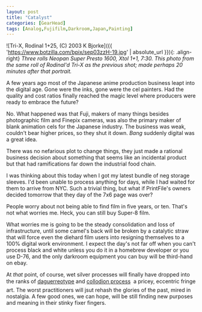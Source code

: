 ```yaml
---
layout: post
title: "Catalyst"
categories: [GearHead]
tags: [Analog,Fujifilm,Darkroom,Japan,Painting]
---
```



![Tri-X, Rodinal 1+25, (C) 2003 K Bjorke]({{ 'https://www.botzilla.com/bpix/sep03zzH-19.jpg' | absolute_url }}){: .align-right}
<i>Three rolls Neopan Super Presto 1600, Xtol 1+1, 7:30. This photo from the same roll of Rodinal'd Tri-X as the previous shot; made perhaps 20 minutes after that portrait.</i>

A few years ago most of the Japanese anime production business leapt into the digital age. Gone were the inks, gone were the cel painters. Had the quality and cost ratios finally reached the magic level where producers were ready to embrace the future?

No. What happened was that Fuji, makers of many things besides photographic film and Finepix cameras, was also the primary maker of blank animation cels for the Japanese industry. The business was weak, couldn't bear higher prices, so they shut it down. <i>Bang</i> suddenly digital was a great idea.

There was no nefarious plot to change things, they just made a rational business decision about something that seems like an incidental product but that had ramifications far down the industrial food chain.

I was thinking about this today when I got my latest bundle of neg storage sleeves. I'd been unable to process anything for days, while I had waited for them to arrive from NYC. Such a trivial thing, but what if PrintFile's owners decided tomorrow that they day of the 7x6 page was over?

People worry about not being able to find film in five years, or ten. That's not what worries me. Heck, you can still buy Super-8 film.

What worries me is going to be the steady consolidation and loss of infrastructure, until some camel's back will be broken by a catalytic straw that will force even the diehard film users into resigning themselves to a 100% digital work environment. I expect the day's not far off when you can't process black and white unless you do it in a homebrew developer or you use D-76, and the only darkroom equipment you can buy will be third-hand on ebay.

At <i>that</i> point, of course, wet silver processes will finally have dropped into the ranks of <a href="http://www.newdags.com/jerry.html">daguerreotype</a> and <a href="http://www.pbs.org/art21/artists/mann/clip2.html">collodion process</a> &#151; a pricey, eccentric fringe art. The worst practitioners will jsut rehash the glories of the past, mired in nostalgia. A few good ones, we can hope, will be still finding new purposes and meaning in their stinky fixer fingers.
